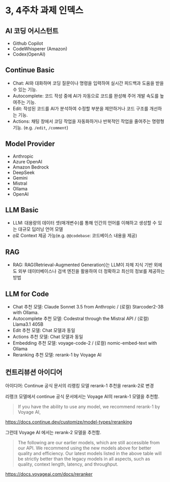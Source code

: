 # 3, 4주차 과제 인덱스

## AI 코딩 어시스턴트

- Github Copilot
- CodeWhisperer (Amazon)
- Codex(OpenAI)

## Continue Basic

- Chat: AI와 대화하며 코딩 질문이나 명령을 입력하여 실시간 피드백과 도움을 받을 수 있는 기능.
- Autocomplete: 코드 작성 중에 AI가 자동으로 코드를 완성해 주어 개발 속도를 높여주는 기능.
- Edit: 작성된 코드를 AI가 분석하여 수정할 부분을 제안하거나 코드 구조를 개선하는 기능.
- Actions: 채팅 창에서 코딩 작업을 자동화하거나 반복적인 작업을 줄여주는 명령형 기능. (e.g. `/edit`, `/comment`)

## Model Provider

- Anthropic
- Azure OpenAI
- Amazon Bedrock
- DeepSeek
- Gemini
- Mistral
- Ollama
- OpenAI

## LLM Basic

- LLM: 대용량의 데이터 셋(매개변수)를 통해 인간의 언어를 이해하고 생성할 수 있는 대규모 딥러닝 언어 모델
- `@`로 Context 제공 가능(e.g. `@@codebase`: 코드베이스 내용을 제공)

## RAG

- RAG: RAG(Retrieval-Augmented Generation)는 LLM이 자체 지식 기반 외에도 외부 데이터베이스나 검색 엔진을 활용하여 더 정확하고 최신의 정보를 제공하는 방법

## LLM for Code

- Chat 추천 모델: Claude Sonnet 3.5 from Anthropic / (로컬) Starcoder2-3B with Ollama.
- Autocomplete 추천 모델: Codestral through the Mistral API / (로컬) Llama3.1 405B
- Edit 추천 모델: Chat 모델과 동일
- Actions 추천 모델: Chat 모델과 동일
- Embedding 추천 모델: voyage-code-2 / (로컬) nomic-embed-text with Ollama
- Reranking 추천 모델: rerank-1 by Voyage AI

## 컨트리뷰션 아이디어

아이디어: Continue 공식 문서의 리랭킹 모델 rerank-1 추천을 rerank-2로 변경

리랭크 모델에서 continue 공식 문서에서는 Voyage AI의 rerank-1 모델을 추천함.

> If you have the ability to use any model, we recommend rerank-1 by Voyage AI,

https://docs.continue.dev/customize/model-types/reranking

그런데 Voyage AI 에서는 rerank-2 모델을 추천함.

> The following are our earlier models, which are still accessible from our API. We recommend using the new models above for better quality and efficiency. Our latest models listed in the above table will be strictly better than the legacy models in all aspects, such as quality, context length, latency, and throughput.

https://docs.voyageai.com/docs/reranker
